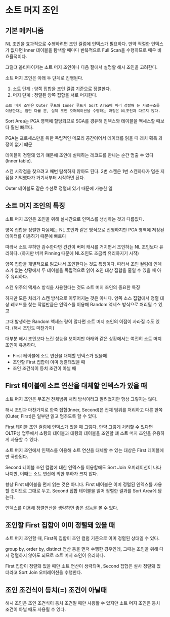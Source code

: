 # 소트 머지 조인

## 기본 메커니즘

NL 조인을 효과적으로 수행하려면 조인 컬럼에 인덱스가 필요하다. 만약 적절한 인덱스가 없다면 Inner 테이블을 탐색할 때마다 반복적으로 Full Scan을 수행하므로 매우 비효율적이다.

그럴떄 옵티마이저는 소트 머지 조인이나 다음 절에서 설명할 해시 조인을 고려한다.

소트 머지 조인은 아래 두 단계로 진행된다.

1. 소트 단계 : 양쪽 집합을 조인 컬럼 기준으로 정렬한다.
2. 머지 단계 : 정렬된 양쪽 집합을 서로 머지한다.

`소트 머지 조인은 Outer 루프와 Inner 루프가 Sort Area에 미리 정렬해 둔 자료구조를 이용한다는 점만 다를 뿐, 실제 조인 오퍼레이션을 수행하는 과정은 NL조인과 다르지 않다.`

Sort Area는 PGA 영역에 할당되므로 SGA를 경유해 인덱스와 테이블을 액세스할 때보다 훨씬 빠르다.

PGA는 프로세스만을 위한 독립적인 메모리 공간이어서 데이터를 읽을 때 래치 획득 과정이 없기 떄문

테이블이 정렬돼 있기 떄문에 조인에 실패하는 레코드를 만나는 순간 멈출 수 있다(Inner table).

스캔 시작점을 찾으려고 매번 탐색하지 않아도 된다. 2번 스캔은 1번 스캔하다가 멈춘 지점을 기억했다가 거기서부터 시작하면 된다.

Outer 테이블도 같은 수선로 정렬돼 있기 때문에 가능한 일

## 소트 머지 조인의 특징

소트 머지 조인은 조인을 위해 실시간으로 인덱스를 생성하는 것과 다름없다.

양쪽 집합을 정렬한 다음에는 NL 조인과 같은 방식으로 진행하지만 PGA 영역에 저장된 데이터를 이용하기 때문에 빠르다

따라서 소트 부하만 감수한다면 건건이 버퍼 캐시를 거치면서 조인하는 NL 조인보다 유리하다. (하지만 버퍼 Pinning 때문에 NL조인도 조금씩 유리하지기 시작)

양쪽 집합을 개별적으로 읽고나서 조인한다는 것도 특징이다. 따라서 조인 컬럼에 인덱스가 없는 상황에서 두 테이블을 독립적으로 읽어 조인 대상 집합을 줄일 수 있을 때 아주 유리하다.

스캔 위주의 액세스 방식을 사용한다는 것도 소트 머지 조인의 중요한 특징

하지만 모든 처리가 스캔 방식으로 이루어지는 것은 아니다. 양쪽 소스 집합에서 정렬 대상 레코드를 찾는 작업만큼은 인덱스를 이용해 Random 액세스 방식으로 처리될 수 있고

그때 발생하는 Random 액세스 량이 많다면 소트 머지 조인의 이점이 사라질 수도 있다. (해시 조인도 마찬가지)

대부분 해시 조인보다 느린 성능을 보이지만 아래와 같은 상황에서는 여전히 소트 머지 조인이 유용하다.

-   First 테이블에 소트 연산을 대체할 인덱스가 있을때
-   조인할 First 집합이 이미 정렬돼있을 때
-   조인 조건식이 등치 조건이 아닐 때

## First 테이블에 소트 연산을 대체할 인덱스가 있을 때

소트 머지 조인은 무조건 전체범위 처리 방식이라고 알려졌지만 항상 그렇지는 않다.

해시 조인과 마찬가지로 한쪽 집합(Inner, Second)은 전체 범위를 처리하고 다른 한쪽(Outer, First)은 일부만 읽고 멈추도록 할 수 있다.

First 테이블 조인 컬럼에 인덱스가 있을 때 그렇다. 만약 그렇게 처리할 수 있다면 OLTP성 업무에서 소량의 테이블과 대량의 테이블을 조인할 떄 소트 머지 조인을 유용하게 사용할 수 있다.

소트 머지 조인에서 인덱스를 이용해 소트 연산을 대체할 수 있는 대상은 First 테이블에만 국한된다.

Second 테이블 조인 컬럼에 대한 인덱스를 이용함에도 Sort Join 오퍼레이션이 나타나지만, 이때는 소트 연산에 의한 부하가 크지 않다.

항상 First 테이블을 먼저 읽는 것은 아니다. First 테이블은 이미 정렬된 인덱스를 사용할 것이므로 그대로 두고. Second 집합 테이블을 읽어 정렬한 결과를 Sort Area에 담는다.

인덱스를 이용해 정렬연산을 생략하면 좋은 성능을 볼 수 있다.

## 조인할 First 집합이 이미 정렬돼 있을 때

소트 머지 조인할 때, First쪽 집합이 조인 컬럼 기준으로 이미 정렬된 상태일 수 있다.

group by, order by, distinct 연산 등을 먼저 수행한 경우인데, 그때는 조인을 위해 다시 정렬하지 않아도 되므로 소트 머지 조인이 유리하다.

First 집합이 정렬돼 있을 때만 소트 연산이 생략되며, Second 집합은 설사 정렬돼 있더라고 Sort Join 오퍼레이션을 수행한다.

## 조인 조건식이 등치(=) 조건이 아닐때

해시 조인은 조인 조건식이 등치 조건일 때만 사용할 수 있지만 소트 머지 조인은 등치 조건이 아닐 때도 사용될 수 있다.

